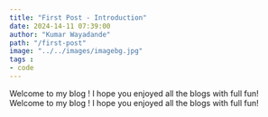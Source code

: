 ```yaml
---
title: "First Post - Introduction"
date: 2024-14-11 07:39:00
author: "Kumar Wayadande"
path: "/first-post"
image: "../../images/imagebg.jpg"
tags :
- code
---
```


Welcome to my blog ! I hope you enjoyed all the blogs with full fun!
Welcome to my blog ! I hope you enjoyed all the blogs with full fun!
